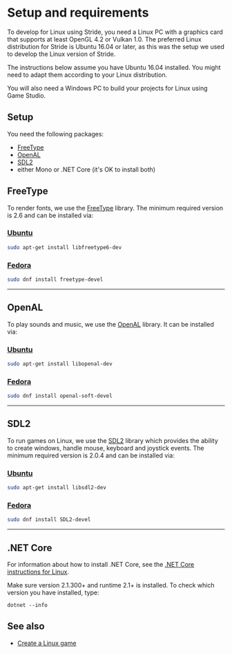 # Setup and requirements

To develop for Linux using Stride, you need a Linux PC with a graphics card that supports at least OpenGL 4.2 or Vulkan 1.0. The preferred Linux distribution for Stride is Ubuntu 16.04 or later, as this was the setup we used to develop the Linux version of Stride.

The instructions below assume you have Ubuntu 16.04 installed. You might need to adapt them according to your Linux distribution.

You will also need a Windows PC to build your projects for Linux using Game Studio.

## Setup

You need the following packages:

* [FreeType](#freetype)
* [OpenAL](#openal)
* [SDL2](#sdl2)
* either Mono or .NET Core (it's OK to install both)

## FreeType

To render fonts, we use the [FreeType](https://www.freetype.org/) library. The minimum required version is 2.6 and can be installed via:

### [Ubuntu](#tab/freetype-ubuntu)

```bash
sudo apt-get install libfreetype6-dev
```

### [Fedora](#tab/freetype-fedora)

```bash
sudo dnf install freetype-devel
```

---

## OpenAL

To play sounds and music, we use the [OpenAL](https://www.openal.org/) library. It can be installed via:

### [Ubuntu](#tab/openal-ubuntu)

```bash
sudo apt-get install libopenal-dev
```

### [Fedora](#tab/openal-fedora)

```bash
sudo dnf install openal-soft-devel
```

---

## SDL2

To run games on Linux, we use the [SDL2](https://www.libsdl.org/) library which provides the ability to create windows, handle mouse, keyboard and joystick events. The minimum required version is 2.0.4 and can be installed via:

### [Ubuntu](#tab/sdl2-ubuntu)

```bash
sudo apt-get install libsdl2-dev
```

### [Fedora](#tab/sdl2-fedora)

```bash
sudo dnf install SDL2-devel
```

---

## .NET Core

For information about how to install .NET Core, see the [.NET Core instructions for Linux](https://docs.microsoft.com/en-us/dotnet/core/linux-prerequisites).

Make sure version 2.1.300+ and runtime 2.1+ is installed. To check which version you have installed, type:

```
dotnet --info
```

## See also

* [Create a Linux game](create-a-linux-game.md)
